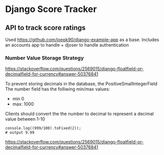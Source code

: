 # Django Score Tracker 
## API to track score ratings

Used https://github.com/joepk90/django-example-app as a base.
Includes an accounts app to handle + djoser to handle authentication


### Number Value Storage Strategy
https://stackoverflow.com/questions/2569015/django-floatfield-or-decimalfield-for-currency#answer-50376841

To prevent storing decimals in the database, the PositiveSmallIntegerField
The number field has the folliwing min/max values:
- min 0
- max: 1000

Clients should convert the the number to decimal to represent a decimal value between 1-10
```
console.log((999/100).toFixed(2));
# output 9.99
```

https://stackoverflow.com/questions/2569015/django-floatfield-or-decimalfield-for-currency#answer-50376841